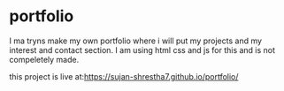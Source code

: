 # portfolio
I ma tryns make my own portfolio where i will put my projects and my interest and contact section. I am using html css and js for this and is not compeletely made. 


this project is live at:https://sujan-shrestha7.github.io/portfolio/
